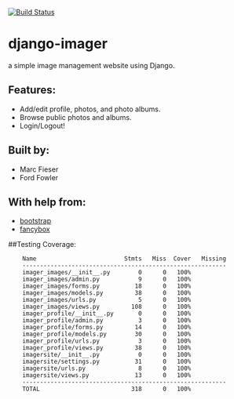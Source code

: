 [![Build Status](https://travis-ci.org/midfies/django-imager.svg?branch=front-end-4)](https://travis-ci.org/midfies/django-imager)

# django-imager
a simple image management website using Django.

## Features:
* Add/edit profile, photos, and photo albums.
* Browse public photos and albums.
* Login/Logout!

## Built by:
* Marc Fieser
* Ford Fowler

## With help from:
* [bootstrap](http://getbootstrap.com/)
* [fancybox](http://fancybox.net/)

##Testing Coverage:
```
    Name                         Stmts   Miss  Cover   Missing
    ----------------------------------------------------------
    imager_images/__init__.py        0      0   100%
    imager_images/admin.py           9      0   100%
    imager_images/forms.py          18      0   100%
    imager_images/models.py         38      0   100%
    imager_images/urls.py            5      0   100%
    imager_images/views.py         108      0   100%
    imager_profile/__init__.py       0      0   100%
    imager_profile/admin.py          3      0   100%
    imager_profile/forms.py         14      0   100%
    imager_profile/models.py        30      0   100%
    imager_profile/urls.py           3      0   100%
    imager_profile/views.py         38      0   100%
    imagersite/__init__.py           0      0   100%
    imagersite/settings.py          31      0   100%
    imagersite/urls.py               8      0   100%
    imagersite/views.py             13      0   100%
    ----------------------------------------------------------
    TOTAL                          318      0   100%
```